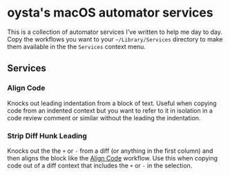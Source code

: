 # oysta's macOS automator services

This is a collection of automator services I've written to help me day to day. Copy the workflows you want to your `~/Library/Services` directory to make them available in the the `Services` context menu.

## Services

### <a name="align-code"></a>Align Code

Knocks out leading indentation from a block of text. Useful when copying code from an indented context but you want to refer to it in isolation in a code review comment or similar without the leading the indentation.

### Strip Diff Hunk Leading

Knocks out the the `+` or `-` from a diff (or anything in the first column) and then aligns the block like the [Align Code](#align-code) workflow. Use this when copying code out of a diff context that includes the `+` or `-` in the selection.
